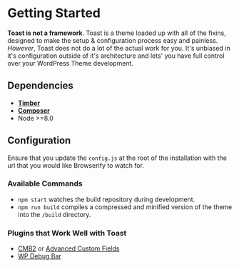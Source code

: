 ---
---

# Getting Started

**Toast is not a framework**. Toast is a theme loaded up with all of the fixins, designed to make the setup & configuration process easy and painless. _However_, Toast does not do a lot of the actual work for you. It's unbiased in it's configuration outside of it's architecture and lets' you have full control over your WordPress Theme development.

## Dependencies

- **[Timber](https://timber.github.io/docs/)**
- **[Composer](https://getcomposer.org/)**
- Node >=8.0


## Configuration

Ensure that you update the `config.js` at the root of the installation with the url that you would like Browserify to watch for.

### Available Commands

- `npm start` watches the build repository during development.
- `npm run build` compiles a compressed and minified version of the theme into the `/build` directory.

### Plugins that Work Well with Toast

- [CMB2](https://cmb2.io/) or [Advanced Custom Fields](https://www.advancedcustomfields.com/)
- [WP Debug Bar](https://wordpress.org/plugins/debug-bar/)

